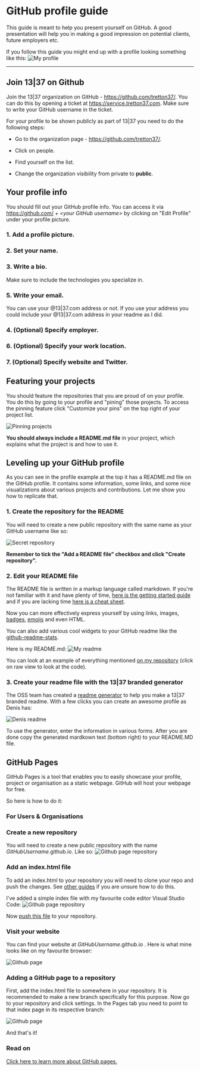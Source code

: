 # GitHub profile guide

This guide is meant to help you present yourself on GitHub. A good presentation will help you in making a good impression on potential clients, future employers etc.

If you follow this guide you might end up with a profile looking something like this:
![My profile](./img/luka.png "My GitHub profile")

---

## Join 13|37 on Github

Join the 13|37 organization on GitHub - https://github.com/tretton37/.
You can do this by opening a ticket at https://service.tretton37.com. Make sure to write your GitHub username in the ticket.

For your profile to be shown publicly as part of 13|37 you need to
do the following steps:

-   Go to the organization page - https://github.com/tretton37/.

-   Click on people.

-   Find yourself on the list.

-   Change the organization visibility from private to **public**.

## Your profile info

You should fill out your GitHub profile info. You can access it via https://github.com/ + *\<your GitHub
username\>* by clicking on "Edit Profile" under your profile picture.

### 1. Add a profile picture.

### 2. Set your name.

### 3. Write a bio.

Make sure to include the technologies you
specialize in. 

### 5. Write your email.

You can use your @13|37.com address or not. If you use your address you could include your @13|37.com address in your readme as I did.

### 4. (Optional) Specify employer.

### 6. (Optional) Specify your work location.

### 7. (Optional) Specify website and Twitter.

## Featuring your projects

You should feature the repositories that you are proud of on your profile. You
do this by going to your profile and "pining" those projects. To access the pinning feature click "Customize your pins" on the top right of your project list.

![Pinning projects](./img/PinningProjects.png)

**You should always include a README.md file** in your project, which explains
what the project is and how to use it.

## Leveling up your GitHub profile

As you can see in the profile example at the top it has a README.md
file on the GitHub profile. It contains some information, some links, and some
nice visualizations about various projects and contributions. Let me show you how to
replicate that.

### 1. Create the repository for the README

You will need to create a new public repository with the same name as your
GitHub username like so:

![Secret repository](./img/secret.png)

**Remember to tick the "Add a README file" checkbox and click "Create repository".**

### 2. Edit your README file

The README file is written in a markup language called markdown. If you're not familiar with it and have plenty of time, [here is the getting started
guide](https://www.markdownguide.org/getting-started/) and if you are lacking time [here is a cheat sheet](https://www.markdownguide.org/cheat-sheet/).

Now you can more effectively express yourself by using links, images, [badges](https://dev.to/envoy_/150-badges-for-github-pnk), 
[emojis](https://gist.github.com/rxaviers/7360908) and even HTML. 

You can also add various cool widgets to your GitHub readme like the
[github-readme-stats](https://github.com/anuraghazra/github-readme-stats).

Here is my README.md:
![My readme](img/myReadme.png)

You can look at an example of everything mentioned [on my
repository](https://github.com/DoubleL222/Doublel222) (click on raw view to look
at the code).

### 3. Create your readme file with the 13|37 branded generator
The OSS team has created a [readme generator](https://oss-tools.1337.services/readmemaker/index.html) to help you make a 13|37 branded readme. With a few clicks you can create an awesome profile as Denis has:

![Denis readme](img/DenisGithubProfile.png)

To use the generator, enter the information in various forms. After you are done copy the generated mardkown text (bottom right) to your README.MD file.

## GitHub Pages

GitHub Pages is a tool that enables you to easily showcase your profile, project or organisation as a static webpage. GitHub will host your webpage for free.

So here is how to do it:

### For Users & Organisations

### Create a new repository

You will need to create a new public repository with the name *GitHubUsername*.github.io. Like so:
![Github page repository](./img/githubPageRepository.png)

### Add an index.html file

To add an index.html to your repository you will need to clone your repo and push the changes. See [other guides](https://docs.github.com/en/repositories/creating-and-managing-repositories/cloning-a-repository) if you are unsure how to do this.

I've added a simple index file with my favourite code editor Visual Studio Code:
![Github page repository](./img/simpleIndexFile.png)

Now [push this file](https://docs.github.com/en/repositories/working-with-files/managing-files/adding-a-file-to-a-repository) to your repository.

### Visit your website

You can find your website at *GitHubUsername*.github.io . Here is what mine looks like on my favourite browser:

![Github page](./img/website.png)


### Adding a GitHub page to a repository

First, add the index.html file to somewhere in your repository. It is recommended to make a new branch specifically for this purpose.
Now go to your repository and click settings. In the Pages tab you need to point to that index page in its respective branch:

![Github page](./img/githubRepository.png)

And that's it!

### Read on

[Click here to learn more about GitHub pages.](https://docs.github.com/en/pages/getting-started-with-github-pages/about-github-pages)